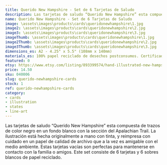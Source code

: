 ```yaml
---
title: Querido New Hampshire - Set de 6 Tarjetas de Saludo
description: Las tarjetas de saludo “Querido New Hampshire” esta compuesta de trazos de color negro en un fondo blanco con la sección del Apalachian Trail. La ilustración está hecha originalmente a mano con tinta, y reimpresa con cuidado en un papel de calidad de archivo que a la vez es amigable con el medio ambiente.
name: Querido New Hampshire - Set de 6 Tarjetas de Saludo
image: \assets\images\products\cards\queridonewhampshire\1.jpg
image2: \assets\images\products\cards\queridonewhampshire\2.jpg
image3: \assets\images\products\cards\queridonewhampshire\3.jpg
imageThumb: \assets\images\products\cards\queridonewhampshire\1.jpg
image2Thumb: \assets\images\products\cards\queridonewhampshire\2.jpg
image3Thumb: \assets\images\products\cards\queridonewhampshire\3.jpg
dimensions_es: A2 - 4.25" x 5.5" (108mm x 140mm)
materials_es: 100% papel reciclado de desechos postconsumos. Certificado FSC.
featured: 0
etsy: https://www.etsy.com/listing/893399574/hand-illustrated-new-hampshire
price: 14.50
sku: 040006
slug: querido-newhampshire-cards
stock: 1
ref: querido-newhampshire-cards
category:
- cards
- illustration
- states
- line-art
---
```

Las tarjetas de saludo “Querido New Hampshire” esta compuesta de trazos de color negro en un fondo blanco con la sección del Apalachian Trail. La ilustración está hecha originalmente a mano con tinta, y reimpresa con cuidado en un papel de calidad de archivo que a la vez es amigable con el medio ambiente. Estas tarjetas vacías son perfectas para mantenerse en contacto con la familia o amigos. Este set consiste de 6 tarjetas y 6 sobres blancos de papel reciclado.

